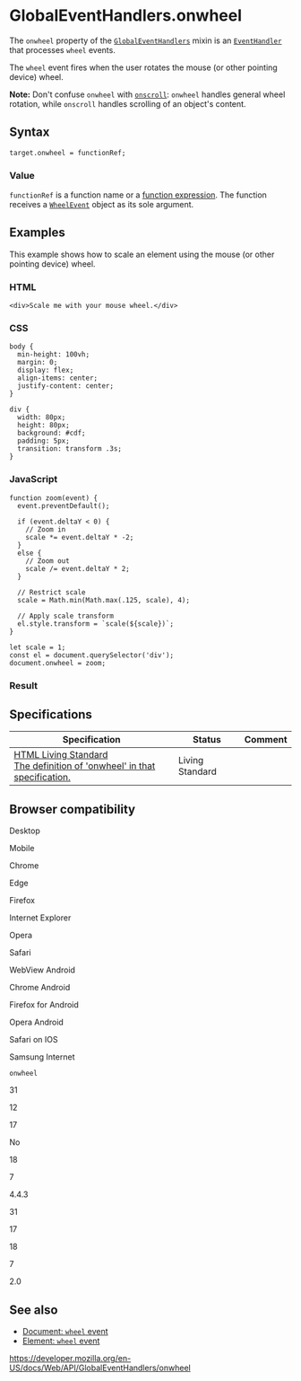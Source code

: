 # GlobalEventHandlers.onwheel

The `onwheel` property of the [`GlobalEventHandlers`](../globaleventhandlers) mixin is an [`EventHandler`](https://developer.mozilla.org/en-US/docs/Web/Events/Event_handlers) that processes `wheel` events.

The `wheel` event fires when the user rotates the mouse (or other pointing device) wheel.

**Note:** Don't confuse `onwheel` with [`onscroll`](onscroll): `onwheel` handles general wheel rotation, while `onscroll` handles scrolling of an object's content.

## Syntax

    target.onwheel = functionRef;

### Value

`functionRef` is a function name or a [function expression](https://developer.mozilla.org/en-US/docs/Web/JavaScript/Reference/Operators/function). The function receives a [`WheelEvent`](../wheelevent) object as its sole argument.

## Examples

This example shows how to scale an element using the mouse (or other pointing device) wheel.

### HTML

    <div>Scale me with your mouse wheel.</div>

### CSS

    body {
      min-height: 100vh;
      margin: 0;
      display: flex;
      align-items: center;
      justify-content: center;
    }

    div {
      width: 80px;
      height: 80px;
      background: #cdf;
      padding: 5px;
      transition: transform .3s;
    }

### JavaScript

    function zoom(event) {
      event.preventDefault();

      if (event.deltaY < 0) {
        // Zoom in
        scale *= event.deltaY * -2;
      }
      else {
        // Zoom out
        scale /= event.deltaY * 2;
      }

      // Restrict scale
      scale = Math.min(Math.max(.125, scale), 4);

      // Apply scale transform
      el.style.transform = `scale(${scale})`;
    }

    let scale = 1;
    const el = document.querySelector('div');
    document.onwheel = zoom;

### Result

## Specifications

<table><thead><tr class="header"><th>Specification</th><th>Status</th><th>Comment</th></tr></thead><tbody><tr class="odd"><td><a href="https://html.spec.whatwg.org/multipage/webappapis.html#handler-onwheel">HTML Living Standard<br />
<span class="small">The definition of 'onwheel' in that specification.</span></a></td><td><span class="spec-living">Living Standard</span></td><td></td></tr></tbody></table>

## Browser compatibility

Desktop

Mobile

Chrome

Edge

Firefox

Internet Explorer

Opera

Safari

WebView Android

Chrome Android

Firefox for Android

Opera Android

Safari on IOS

Samsung Internet

`onwheel`

31

12

17

No

18

7

4.4.3

31

17

18

7

2.0

## See also

- [Document: `wheel` event](../document/wheel_event)
- [Element: `wheel` event](../element/wheel_event)

<a href="https://developer.mozilla.org/en-US/docs/Web/API/GlobalEventHandlers/onwheel" class="_attribution-link">https://developer.mozilla.org/en-US/docs/Web/API/GlobalEventHandlers/onwheel</a>
